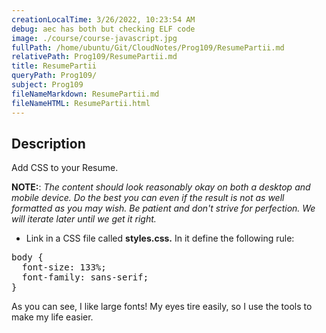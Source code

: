 ```yaml
---
creationLocalTime: 3/26/2022, 10:23:54 AM
debug: aec has both but checking ELF code
image: ./course/course-javascript.jpg
fullPath: /home/ubuntu/Git/CloudNotes/Prog109/ResumePartii.md
relativePath: Prog109/ResumePartii.md
title: ResumePartii
queryPath: Prog109/
subject: Prog109
fileNameMarkdown: ResumePartii.md
fileNameHTML: ResumePartii.html
---
```



<!-- toc -->
<!-- tocstop -->

## Description

Add CSS to your Resume.

**NOTE:**: _The content should look reasonably okay on both a desktop and mobile device. Do the best you can even if the result is not as well formatted as you may wish. Be patient and don't strive for perfection. We will iterate later until we get it right._

*   Link in a CSS file called **styles.css.** In it define the following rule:

<pre class="code">body {  
  font-size: 133%;  
  font-family: sans-serif;  
}  
</pre>

As you can see, I like large fonts! My eyes tire easily, so I use the tools to make my life easier.
